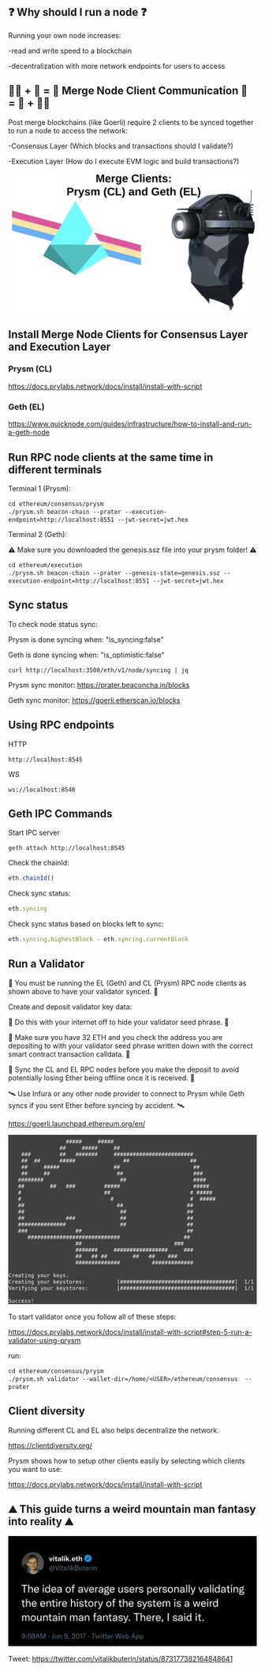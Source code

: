 ## :question: Why should I run a node :question:

Running your own node increases:

-read and write speed to a blockchain

-decentralization with more network endpoints for users to access

## 🐻‍❄️ + 🐻 = 🐼 Merge Node Client Communication 🐼 = 🐻 + 🐻‍❄️ 

Post merge blockchains (like Goerli) require 2 clients to be synced together to run a node to access the network:

-Consensus Layer (Which blocks and transactions should I validate?)

-Execution Layer (How do I execute EVM logic and build transactions?)

<img src="https://github.com/WeiBridged/NodeGoerliMerge/blob/main/images/mergeClients2.png" alt="clients"/>

## Install Merge Node Clients for Consensus Layer and Execution Layer

### Prysm (CL)

https://docs.prylabs.network/docs/install/install-with-script

### Geth (EL) 

https://www.quicknode.com/guides/infrastructure/how-to-install-and-run-a-geth-node

## Run RPC node clients at the same time in different terminals

Terminal 1 (Prysm): 

```shell
cd ethereum/consensus/prysm
./prysm.sh beacon-chain --prater --execution-endpoint=http://localhost:8551 --jwt-secret=jwt.hex
```

Terminal 2 (Geth): 

⚠️ Make sure you downloaded the genesis.ssz file into your prysm folder! ⚠️

```shell
cd ethereum/execution 
./prysm.sh beacon-chain --prater --genesis-state=genesis.ssz --execution-endpoint=http://localhost:8551 --jwt-secret=jwt.hex
```

## Sync status

To check node status sync:

Prysm is done syncing when: "is_syncing:false" 

Geth is done syncing when: "is_optimistic:false" 

```shell
curl http://localhost:3500/eth/v1/node/syncing | jq 
```
    
Prysm sync monitor: https://prater.beaconcha.in/blocks

Geth sync monitor: https://goerli.etherscan.io/blocks 

## Using RPC endpoints

HTTP

```
http://localhost:8545
```

WS

```
ws://localhost:8546
```

## Geth IPC Commands

Start IPC server

```shell
geth attach http://localhost:8545 
``` 
   
Check the chainId: 

```javascript
eth.chainId()
```

Check sync status:

```javascript
eth.syncing
```

Check sync status based on blocks left to sync:

```javascript
eth.syncing.highestBlock - eth.syncing.currentBlock
```

## Run a Validator

🚨 You must be running the EL (Geth) and CL (Prysm) RPC node clients as shown above to have your validator synced. 🚨

Create and deposit validator key data:

🚨 Do this with your internet off to hide your validator seed phrase. 🚨

🚨 Make sure you have 32 ETH and you check the address you are depositing to with your validator seed phrase written down with the correct smart contract transaction calldata. 🚨

🚨 Sync the CL and EL RPC nodes before you make the deposit to avoid potentially losing Ether being offline once it is received. 🚨 

🛰️ Use Infura or any other node provider to connect to Prysm while Geth syncs if you sent Ether before syncing by accident. 🛰️


https://goerli.launchpad.ethereum.org/en/

<img src="https://github.com/WeiBridged/NodeGoerliMerge/blob/main/images/validator.png" alt="validator"/>

To start validator once you follow all of these steps:

https://docs.prylabs.network/docs/install/install-with-script#step-5-run-a-validator-using-prysm

run:

```shell
cd ethereum/consensus/prysm
./prysm.sh validator --wallet-dir=/home/<USER>/ethereum/consensus  --prater
```

## Client diversity 

Running different CL and EL also helps decentralize the network.

https://clientdiversity.org/

Prysm shows how to setup other clients easily by selecting which clients you want to use:

https://docs.prylabs.network/docs/install/install-with-script

## :mountain: This guide turns a weird mountain man fantasy into reality :mountain: 

<img src="https://github.com/WeiBridged/NodeGoerliMerge/blob/main/images/nodeTweet.jpg" alt="tweet"/>

Tweet: https://twitter.com/vitalikbuterin/status/873177382164848641

